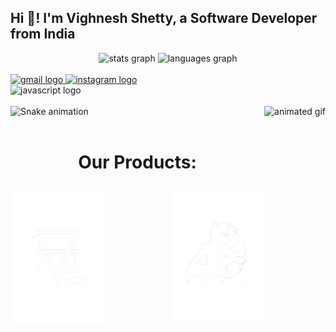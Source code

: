 <h2 align="left">Hi 👋! I'm Vighnesh Shetty, a Software Developer from India</h2>

<div align="center">
  <img src="https://github-readme-stats.vercel.app/api?username=Vighneshshetty002&hide_title=false&hide_rank=false&show_icons=true&include_all_commits=true&count_private=true&disable_animations=false&theme=dracula&locale=en&hide_border=false" height="150" alt="stats graph"  />
  <img src="https://github-readme-stats.vercel.app/api/top-langs?username=Vighneshshetty002&locale=en&hide_title=false&layout=compact&card_width=320&langs_count=5&theme=dracula&hide_border=false" height="150" alt="languages graph"  />
</div>
<br/>

<div align="left">
  <a href="mailto:vighneshshetty002@gmail.com">
    <img src="https://img.shields.io/static/v1?message=Gmail&logo=gmail&label=&color=D14836&logoColor=white&labelColor=&style=for-the-badge" height="35" alt="gmail logo"  />
  </a>
  <a href="https://instagram.com/vighneshshettymusic">
    <img src="https://img.shields.io/static/v1?message=Instagram&logo=instagram&label=&color=E4405F&logoColor=white&labelColor=&style=for-the-badge" height="35" alt="instagram logo"  />
  </a>
  <!-- Add more social media badges here -->
</div>

<div align="left">
  <img src="https://cdn.jsdelivr.net/gh/devicons/devicon/icons/javascript/javascript-original.svg" height="30" alt="javascript logo"  />
  <!-- Add more technology icons here -->
</div>

<br clear="both">

<img align="right" height="150" src="https://user-images.githubusercontent.com/74038190/235224431-e8c8c12e-6826-47f1-89fb-2ddad83b3abf.gif" alt="animated gif" />

<img src="https://raw.githubusercontent.com/Vighneshshetty002/Vighneshshetty002/output/dist/github-contribution-grid-snake-dark.svg?palette=github-dark" alt="Snake animation" />

<br/>
<br/>

<center><h1>Our Products:</h1></center>
<div style="display: flex; justify-content: space-between; align-items: center;">
  <img src="VS Tech.png" width="150px" style="margin-top: 0px; padding-top: 10px;">
  <img src="Rishi White.png" width="150px" style="margin-top: 5px;">
</div>
<br/>

